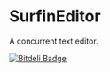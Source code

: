SurfinEditor
============

A concurrent text editor.


[![Bitdeli Badge](https://d2weczhvl823v0.cloudfront.net/salazarm/surfineditor/trend.png)](https://bitdeli.com/free "Bitdeli Badge")

